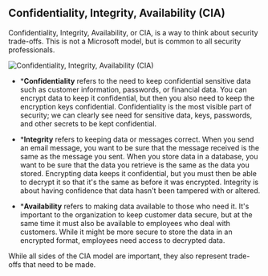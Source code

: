 ## Confidentiality, Integrity, Availability (CIA)
Confidentiality, Integrity, Availability, or CIA, is a way to think about security trade-offs. This is not a Microsoft model, but is common to all security professionals.

![Confidentiality, Integrity, Availability (CIA)](https://docs.microsoft.com/en-us/learn/wwl-sci/describe-security-concepts-methodologies/media/4-confidentiality-integrity-availability.png)

* ***Confidentiality** refers to the need to keep confidential sensitive data such as customer information, passwords, or financial data. You can encrypt data to keep it confidential, but then you also need to keep the encryption keys confidential. Confidentiality is the most visible part of security; we can clearly see need for sensitive data, keys, passwords, and other secrets to be kept confidential.

* ***Integrity** refers to keeping data or messages correct. When you send an email message, you want to be sure that the message received is the same as the message you sent. When you store data in a database, you want to be sure that the data you retrieve is the same as the data you stored. Encrypting data keeps it confidential, but you must then be able to decrypt it so that it's the same as before it was encrypted. Integrity is about having confidence that data hasn't been tampered with or altered.

* ***Availability** refers to making data available to those who need it. It's important to the organization to keep customer data secure, but at the same time it must also be available to employees who deal with customers. While it might be more secure to store the data in an encrypted format, employees need access to decrypted data.

While all sides of the CIA model are important, they also represent trade-offs that need to be made.
